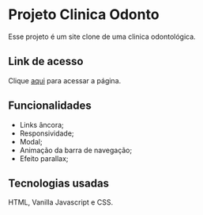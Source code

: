 # Projeto Clinica Odonto
Esse projeto é um site clone de uma clinica odontológica.

## Link de acesso

Clique [aqui](https://inocencio5117.github.io/Projeto-clinica-odonto/) para acessar a página.

## Funcionalidades
* Links âncora;
* Responsividade;
* Modal;
* Animação da barra de navegação;
* Efeito parallax;

## Tecnologias usadas
HTML, Vanilla Javascript e CSS.
